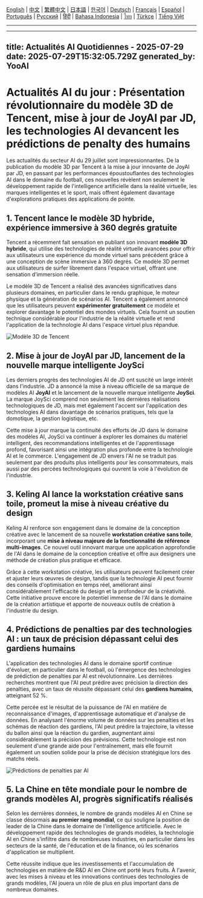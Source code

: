 [English](./en.md) | [中文](./zh.md) | [繁體中文](./zh-TW.md) | [日本語](./ja.md) | [한국어](./ko.md) | [Deutsch](./de.md) | [Français](./fr.md) | [Español](./es.md) | [Português](./pt.md) | [Русский](./ru.md) | [हिंदी](./hi.md) | [Bahasa Indonesia](./id.md) | [ไทย](./th.md) | [Türkçe](./tr.md) | [Tiếng Việt](./vi.md)

---

---
title: Actualités AI Quotidiennes - 2025-07-29
date: 2025-07-29T15:32:05.729Z
generated_by: YooAI
---

# Actualités AI du jour : Présentation révolutionnaire du modèle 3D de Tencent, mise à jour de JoyAI par JD, les technologies AI devancent les prédictions de penalty des humains

Les actualités du secteur AI du 29 juillet sont impressionnantes. De la publication du modèle 3D par Tencent à la mise à jour innovante de JoyAI par JD, en passant par les performances époustouflantes des technologies AI dans le domaine du football, ces nouvelles révèlent non seulement le développement rapide de l'intelligence artificielle dans la réalité virtuelle, les marques intelligentes et le sport, mais offrent également davantage d'explorations pratiques des applications de pointe.

## 1. Tencent lance le modèle 3D hybride, expérience immersive à 360 degrés gratuite

Tencent a récemment fait sensation en publiant son innovant **modèle 3D hybride**, qui utilise des technologies de réalité virtuelle avancées pour offrir aux utilisateurs une expérience du monde virtuel sans précédent grâce à une conception de scène immersive à 360 degrés. Ce modèle 3D permet aux utilisateurs de surfer librement dans l'espace virtuel, offrant une sensation d'immersion réelle.

Le modèle 3D de Tencent a réalisé des avancées significatives dans plusieurs domaines, en particulier dans le rendu graphique, le moteur physique et la génération de scénarios AI. Tencent a également annoncé que les utilisateurs peuvent **expérimenter gratuitement** ce modèle et explorer davantage le potentiel des mondes virtuels. Cela fournit un soutien technique considérable pour l'industrie de la réalité virtuelle et rend l'application de la technologie AI dans l'espace virtuel plus répandue.

![Modèle 3D de Tencent](https://via.placeholder.com/600x400?text=Modèle+3D+de+Tencent)

## 2. Mise à jour de JoyAI par JD, lancement de la nouvelle marque intelligente JoySci

Les derniers progrès des technologies AI de JD ont suscité un large intérêt dans l'industrie. JD a annoncé la mise à niveau officielle de sa marque de modèles AI **JoyAI** et le lancement de la nouvelle marque intelligente **JoySci**. La marque JoySci comprend non seulement les dernières réalisations technologiques de JD, mais met également l'accent sur l'application des technologies AI dans davantage de scénarios pratiques, tels que la domotique, la gestion logistique, etc.

Cette mise à jour marque la continuité des efforts de JD dans le domaine des modèles AI, JoySci va continuer à explorer les domaines du matériel intelligent, des recommandations intelligentes et de l'apprentissage profond, favorisant ainsi une intégration plus profonde entre la technologie AI et le commerce. L'engagement de JD envers l'AI ne se traduit pas seulement par des produits plus intelligents pour les consommateurs, mais aussi par des percées technologiques qui ouvrent la voie à l'évolution de l'industrie.

## 3. Keling AI lance la workstation créative sans toile, promeut la mise à niveau créative du design

Keling AI renforce son engagement dans le domaine de la conception créative avec le lancement de sa nouvelle **workstation créative sans toile**, incorporant une **mise à niveau majeure de la fonctionnalité de référence multi-images**. Ce nouvel outil innovant marque une application approfondie de l'AI dans le domaine de la conception créative et offre aux designers une méthode de création plus pratique et efficace.

Grâce à cette workstation créative, les utilisateurs peuvent facilement créer et ajuster leurs œuvres de design, tandis que la technologie AI peut fournir des conseils d'optimisation en temps réel, améliorant ainsi considérablement l'efficacité du design et la profondeur de la créativité. Cette initiative prouve encore le potentiel immense de l'AI dans le domaine de la création artistique et apporte de nouveaux outils de création à l'industrie du design.

## 4. Prédictions de penalties par des technologies AI : un taux de précision dépassant celui des gardiens humains

L'application des technologies AI dans le domaine sportif continue d'évoluer, en particulier dans le football, où l'émergence des technologies de prédiction de penalties par AI est révolutionnaire. Les dernières recherches montrent que l'AI peut prédire avec précision la direction des penalties, avec un taux de réussite dépassant celui des **gardiens humains**, atteignant 52 %.

Cette percée est le résultat de la puissance de l'AI en matière de reconnaissance d'images, d'apprentissage automatique et d'analyse de données. En analysant l'énorme volume de données sur les penalties et les schémas de réaction des gardiens, l'AI peut prédire la trajectoire, la vitesse du ballon ainsi que la réaction du gardien, augmentant ainsi considérablement la précision des prévisions. Cette technologie est non seulement d'une grande aide pour l'entraînement, mais elle fournit également un soutien solide pour la prise de décision stratégique lors des matchs réels.

![Prédictions de penalties par AI](https://via.placeholder.com/600x400?text=Prédictions+de+penalties+par+AI)

## 5. La Chine en tête mondiale pour le nombre de grands modèles AI, progrès significatifs réalisés

Selon les dernières données, le nombre de grands modèles AI en Chine se classe désormais **au premier rang mondial**, ce qui souligne la position de leader de la Chine dans le domaine de l'intelligence artificielle. Avec le développement rapide des technologies de grands modèles, la technologie AI en Chine s'infiltre dans de nombreuses industries, en particulier dans les secteurs de la santé, de l'éducation et de la finance, où les scénarios d'application se multiplient.

Cette réussite indique que les investissements et l'accumulation de technologies en matière de R&D AI en Chine ont porté leurs fruits. À l'avenir, avec les mises à niveau et les innovations continues des technologies de grands modèles, l'AI jouera un rôle de plus en plus important dans de nombreux domaines.